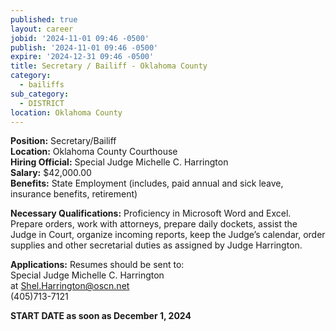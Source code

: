 ```yaml
---
published: true
layout: career
jobid: '2024-11-01 09:46 -0500'
publish: '2024-11-01 09:46 -0500'
expire: '2024-12-31 09:46 -0500'
title: Secretary / Bailiff - Oklahoma County
category:
  - bailiffs
sub_category:
  - DISTRICT
location: Oklahoma County
---
```

**Position:** Secretary/Bailiff  
**Location:** Oklahoma County Courthouse  
**Hiring Official:** Special Judge Michelle C. Harrington  
**Salary:** $42,000.00  
**Benefits:** State Employment (includes, paid annual and sick leave, insurance benefits, retirement)  

**Necessary Qualifications:** Proficiency in Microsoft Word and Excel.  Prepare orders, work with attorneys, prepare daily dockets, assist the Judge in Court, organize incoming reports, keep the Judge’s calendar, order supplies and other secretarial duties as assigned by Judge Harrington.

**Applications:** Resumes should be sent to:  
Special Judge Michelle C. Harrington  
at [Shel.Harrington@oscn.net](mailto:Shel.Harrington@oscn.net)   
(405)713-7121 

**START DATE as soon as December 1, 2024**
